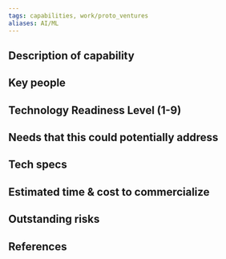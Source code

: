 ```yaml
---
tags: capabilities, work/proto_ventures
aliases: AI/ML
---
```


## Description of capability

## Key people

## Technology Readiness Level (1-9)

## Needs that this could potentially address

## Tech specs

## Estimated time & cost to commercialize

## Outstanding risks

## References